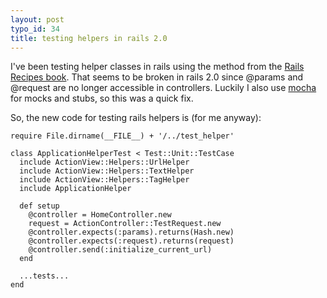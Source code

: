 ```yaml
--- 
layout: post
typo_id: 34
title: testing helpers in rails 2.0
---
```

I've been testing helper classes in rails using the method from the [Rails Recipes book](http://www.pragprog.com/titles/fr_rr/). That seems to be broken in rails 2.0 since @params and @request are no longer accessible in controllers. Luckily I also use [mocha](http://mocha.rubyforge.org/) for mocks and stubs, so this was a quick fix.

So, the new code for testing rails helpers is (for me anyway):

    require File.dirname(__FILE__) + '/../test_helper'

    class ApplicationHelperTest < Test::Unit::TestCase
      include ActionView::Helpers::UrlHelper
      include ActionView::Helpers::TextHelper
      include ActionView::Helpers::TagHelper
      include ApplicationHelper

      def setup
        @controller = HomeController.new
        request = ActionController::TestRequest.new
        @controller.expects(:params).returns(Hash.new)
        @controller.expects(:request).returns(request)
        @controller.send(:initialize_current_url)
      end

      ...tests...
    end

